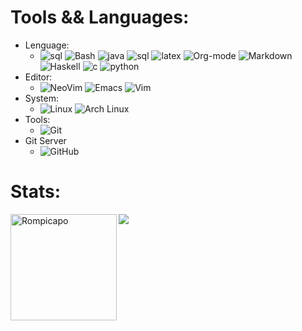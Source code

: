 

# Tools && Languages:
- Lenguage:
  - ![sql](https://img.shields.io/badge/-Sql-05122A?style=flat&logo=mysql)
    ![Bash](https://img.shields.io/badge/-Bash-05122A?style=flat&logo=gnu-bash&logoColor=4EAA25)
    ![java](https://img.shields.io/badge/-Java-05122A?style=flat&logo=java)
    ![sql](https://img.shields.io/badge/-Sql-05122A?style=flat&logo=mysql)
    ![latex](https://img.shields.io/badge/-Latex-05122A?style=flat&logo=latex)
    ![Org-mode](https://img.shields.io/badge/-Latex-05122A?style=flat&logo=org)
    ![Markdown](https://img.shields.io/badge/-Markdown-05122A?style=flat&logo=markdown)
    ![Haskell](https://img.shields.io/badge/-Haskell-05122A?style=flat&logo=haskell)
    ![c](https://img.shields.io/badge/-05122A?style=flat&logo=c)
    ![python](https://img.shields.io/badge/-Python-05122A?style=flat&logo=python)
- Editor: 
  - ![NeoVim](https://img.shields.io/badge/-NeoVim-05122A?style=flat&logo=neovim&logoColor=4b9e4b)
    ![Emacs](https://img.shields.io/badge/-Emacs-05122A?style=flat&logo=gnu-emacs)
    ![Vim](https://img.shields.io/badge/-Vim-05122A?style=flat&logo=vim&logoColor=4EAA25)
- System:
  - ![Linux](https://img.shields.io/badge/-Linux-05122A?style=flat&logo=linux&logoColor=dfb914)
    ![Arch Linux](https://img.shields.io/badge/-Arch-05122A?style=flat&logo=archlinux&logoColor=3399cc)
- Tools:
  - ![Git](https://img.shields.io/badge/-Git-05122A?style=flat&logo=git)
- Git Server
  - ![GitHub](https://img.shields.io/badge/-GitHub-05122A?style=flat&logo=github)

# Stats:
<img height="170" align="left" src="https://github-readme-stats.vercel.app/api?username=Rompicapo&count_private=true&include_all_commits=true&theme=algolia&show_icons=true" alt="Rompicapo" />
<img src="https://github-readme-stats.vercel.app/api/top-langs/?username=Rompicapo&layout=compact&theme=algolia" />

[reddit]: https://www.reddit.com/user/Rompicapo
